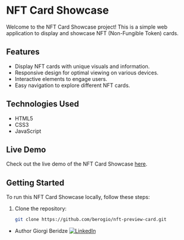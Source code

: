 # NFT Card Showcase

Welcome to the NFT Card Showcase project! This is a simple web application to display and showcase NFT (Non-Fungible Token) cards.

## Features

- Display NFT cards with unique visuals and information.
- Responsive design for optimal viewing on various devices.
- Interactive elements to engage users.
- Easy navigation to explore different NFT cards.

## Technologies Used

- HTML5
- CSS3
- JavaScript

## Live Demo

Check out the live demo of the NFT Card Showcase [here](https://berogio.github.io/nft-preview-card/).

## Getting Started

To run this NFT Card Showcase locally, follow these steps:

1. Clone the repository:

   ```bash
   git clone https://github.com/berogio/nft-preview-card.git
- Author Giorgi Beridze [![LinkedIn](https://img.shields.io/badge/-LinkedIn-0077B5?logo=linkedin&logoColor=white&style=flat)](https://www.linkedin.com/in/giorgi-beridze-427902238/)
